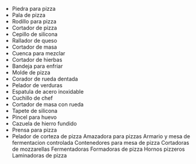 * Piedra para pizza
* Pala de pizza 
* Rodillo para pizza
* Cortador de pizza
* Cepillo de silicona 
* Rallador de queso 
* Cortador de masa
* Cuenca para mezclar
* Cortador de hierbas
* Bandeja para enfriar
* Molde de pizza
* Corador de rueda dentada
* Pelador de verduras
* Espatula de acero inoxidable
* Cuchillo de chef
* Cortador de masa con rueda
* Tapete de silicona
* Pincel para huevo 
* Cazuela de hierro fundido
* Prensa para pizza
* Pelador de corteza de pizza
Amazadora para pizzas
Armario y mesa de fermentacion controlada 
Contenedores para mesa de pizza
Cortadoras de mozzarellas 
Fermentadoras 
Formadoras de pizza
Hornos pizzeros
Laminadoras de pizza
